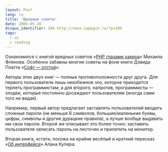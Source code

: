 ```yaml
---
layout: Post
lang: ru
title: 'Вредные советы'
date: 2009-05-20
disqus_identifier: 104 http://nano.sapegin.ru/?p=104
tags:
  - ui
  - reading
---
```


Ознакомился с книгой вредных советов «[PHP глазами хакера](https://www.books.ru/books/php-glazami-khakera--cd-rom-738806/)» Михаила Фленова. Особенно забавны многие советы на фоне книги Дэвида Платта «[Софт — отстой](https://www.books.ru/books/softotstoi-i-chto-s-etim-delat-539043/)».

Авторы этих двух книг — полные противоположности друг друга. Для первого пользователи лишь неизбежное зло, которое приходится терпеть программистам; а для второго, напротив, программисты — злодеи, которые постоянно досаждают пользователям (иногда сами того не ведая).

Например, первый автор предлагает заставлять пользователей вводить сложные пароли (не меньше 6 символов, большие/маленькие буквы, цифры, символы и другие дурацкие правила), а лучше вообще выдавать им свои пароли. Второй же описывает это более точно: заставить пользователя записать пароль на листочек и прилепить на монитор.

Вторая книга, кстати, похожа на крайне весёлый и краткий пересказ «[Об интерфейсе](https://www.books.ru/books/alan-kuper-ob-interfeise-osnovy-proektirovaniya-vzaimodeistviya-638484/)» Алана Купера.
